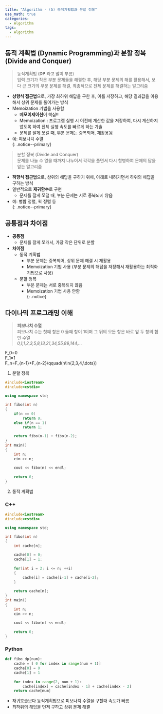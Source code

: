```yaml
---
title: "Algorithm - (5) 동적계획법과 분할 정복"
use_math: true
categories:
  - Algorithm
tags:
  - Algorithm
---
```


## 동적 계획법 (Dynamic Programming)과 분할 정복 (Divide and Conquer)

> 동적계획법 (**DP** 라고 많이 부름)  
> 입력 크기가 작은 부분 문제들을 해결한 후, 해당 부분 문제의 해를 활용해서, 보다 큰 크기의 부분 문제를 해결, 최종적으로 전체 문제를 해결하는 알고리즘  


- **상향식 접근법**으로, 가장 최하위 해답을 구한 후, 이를 저장하고, 해당 결과값을 이용해서 상위 문제를 풀어가는 방식   
- Memoization 기법을 사용함  
	- **메모이제이션**이 핵심!!  
	- Memoization : 프로그램 실행 시 이전에 계산한 값을 저장하여, 다시 계산하지 않도록 하여 전체 실행 속도를 빠르게 하는 기술  
	- 문제를 잘게 쪼갤 때, 부분 문제는 중복되어, 재활용됨  
- 예: 피보나치 수열  
{: .notice--primary}

> 분할 정복 (Divide and Conquer)  
>문제를 나눌 수 없을 때까지 나누어서 각각을 풀면서 다시 합병하여 문제의 답을 얻는 알고리즘  


- **하향식 접근법**으로, 상위의 해답을 구하기 위해, 아래로 내려가면서 하위의 해답을 구하는 방식  
- 일반적으로 **재귀함수**로 구현  
  - 문제를 잘게 쪼갤 때, 부분 문제는 서로 중복되지 않음  
- 예: 병합 정렬, 퀵 정렬 등  
{: .notice--primary}

	
## 공통점과 차이점 
- **공통점**  
  - 문제를 잘게 쪼개서, 가장 작은 단위로 분할  
- **차이점**  
  - 동적 계획법  
    - 부분 문제는 중복되어, 상위 문제 해결 시 재활용  
    - Memoization 기법 사용 (부분 문제의 해답을 저장해서 재활용하는 최적화 기법으로 사용)  
  - 분할 정복  
    - 부분 문제는 서로 중복되지 않음  
    - Memoization 기법 사용 안함  
{: .notice}


## 다이나믹 프로그래밍 이해  
> **피보나치 수열**  
> 피보나치 수는 첫째 항은 0 둘째 항이 1이며 그 뒤의 모든 항은 바로 앞 두 항의 합인 수열   
> *0,1,1,2,3,5,8,13,21,34,55,89,144,...*  


F_0=0  
F_1=1  
F_n=F_{n-1}+F_{n-2}\qquad(n\in\{2,3,4,\dots\})  


1. 분할 정복 

```cpp
#include<iostream>
#include<cstdio>

using namespace std;

int fibo(int n)
{
	if(n == 0)
		return 0;
	else if(n == 1)
		return 1;

	return fibo(n-1) + fibo(n-2);
}
int main()
{
	int n;
	cin >> n;
	
	cout << fibo(n) << endl;
	
	return 0;
}
```


2. 동적 계획법

### C++  

```cpp
#include<iostream>
#include<cstdio>

using namespace std;

int fibo(int n)
{
	int cache[n];
	
	cache[0] = 0;
	cache[1] = 1;
	
	for(int i = 2; i <= n; ++i)
	{
		cache[i] = cache[i-1] + cache[i-2];
	}
	
	return cache[n];
}
int main()
{
	int n;
	cin >> n;
	
	cout << fibo(n) << endl;
	
	return 0;
}
```

### Python  

```python
def fibo_dp(num):
    cache = [ 0 for index in range(num + 1)]
    cache[0] = 0
    cache[1] = 1
    
    for index in range(2, num + 1):
        cache[index] = cache[index - 1] + cache[index - 2]
    return cache[num]
```

* 재귀호출보다 동적계획법으로 피보나치 수열을 구할때 속도가 빠름  
* 최하위의 해답을 먼저 구하고 상위 문제 해결   